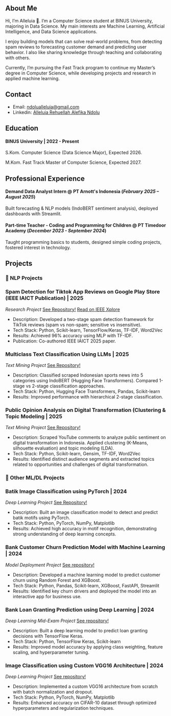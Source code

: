 ## About Me
Hi, I’m Alleluia 👋. I’m a Computer Science student at BINUS University, majoring in Data Science. My main interests are Machine Learning, Artificial Intelligence, and Data Science applications.

I enjoy building models that can solve real-world problems, from detecting spam reviews to forecasting customer demand and predicting user behavior. I also like sharing knowledge through teaching and collaborating with others.

Currently, I’m pursuing the Fast Track program to continue my Master’s degree in Computer Science, while developing projects and research in applied machine learning.

## Contact
- Email: ndolualleluia@gmail.com
- Linkedin: [Alleluia Rehuellah Alefika Ndolu](https://www.linkedin.com/in/alleluiandolu/)

## Education
#### BINUS University | 2022 - Present
S.Kom. Computer Science (Data Science Major), Expected 2026.

M.Kom. Fast Track Master of Computer Science, Expected 2027.


## Professional Experience
#### **Demand Data Analyst Intern @ PT Arnott's Indonesia (_February 2025 – August 2025_)**
Built forecasting & NLP models (IndoBERT sentiment analysis), deployed dashboards with Streamlit.

#### **Part-time Teacher - Coding and Programming for Children @ PT Timedoor Academy (_December 2023 - September 2024_)**
Taught programming basics to students, designed simple coding projects, fostered interest in technology.

## Projects
### 🔹 NLP Projects

### Spam Detection for Tiktok App Reviews on Google Play Store (IEEE IAICT Publication) | 2025 
_Research Project_
[ See Repository!](https://github.com/AlleluiaRA-Ndolu/Spam-Detection-for-Tiktok-App-Review-on-Google-Play-Store)
[Read on IEEE Xplore](https://ieeexplore.ieee.org/document/11101496)  

- Description: Developed a two-stage spam detection framework for TikTok reviews (spam vs non-spam; sensitive vs insensitive).
- Tech Stack: Python, Scikit-learn, TensorFlow/Keras, TF-IDF, Word2Vec
- Results: Achieved 96% accuracy using MLP with TF-IDF.
- Publication: Co-authored IEEE IAICT 2025 paper.

### Multiclass Text Classification Using LLMs | 2025 
_Text Mining Project_
[ See Repository!](https://github.com/AlleluiaRA-Ndolu/Multiclass-Text-Classification-Using-IndoBERT)

- Description: Classified scraped Indonesian sports news into 5 categories using IndoBERT (Hugging Face Transformers). Compared 1-stage vs 2-stage classification approaches.
- Tech Stack: Python, Hugging Face Transformers, Pandas, Scikit-learn
- Results: Improved performance with hierarchical 2-stage classification.

### Public Opinion Analysis on Digital Transformation (Clustering & Topic Modeling | 2025 
_Text Mining Project_
[ See Repository!](https://github.com/AlleluiaRA-Ndolu/Public-Opinion-Analysis-on-Digital-Transformation-Clustering-Topic-Modeling-)

- Description: Scraped YouTube comments to analyze public sentiment on digital transformation in Indonesia. Applied clustering (K-Means, silhouette evaluation) and topic modeling (LDA).
- Tech Stack: Python, Scikit-learn, Gensim, TF-IDF, Word2Vec
- Results: Identified distinct audience segments and extracted topics related to opportunities and challenges of digital transformation.

### 🔹 Other ML/DL Projects
### Batik Image Classification using PyTorch | 2024
_Deep Learning Project_
[ See Repository!](https://github.com/AlleluiaRA-Ndolu/Batik-Image-Classification)

- Description: Built an image classification model to detect and predict batik motifs using PyTorch.
- Tech Stack: Python, PyTorch, NumPy, Matplotlib
- Results: Achieved high accuracy in motif recognition, demonstrating strong understanding of deep learning concepts.
  
### Bank Customer Churn Prediction Model with Machine Learning | 2024
_Model Deployment Project_
[ See repository!](https://github.com/AlleluiaRA-Ndolu/Bank-Customer-Churn-Prediction)

- Description: Developed a machine learning model to predict customer churn using Random Forest and XGBoost.
- Tech Stack: Python, Pandas, Scikit-learn, XGBoost, FastAPI, Streamlit
- Results: Identified key churn drivers and deployed the model into an interactive app for business use.

### Bank Loan Granting Prediction using Deep Learning | 2024
_Deep Learning Mid-Exam Project_
[ See repository!](https://github.com/AlleluiaRA-Ndolu/Bank-Loan-Granting-Prediction-using-Deep-Learning)

- Description: Built a deep learning model to predict loan granting decisions with TensorFlow Keras.
- Tech Stack: Python, TensorFlow Keras, Scikit-learn
- Results: Improved model accuracy by applying class weighting, feature scaling, and hyperparameter tuning.

### Image Classification using Custom VGG16 Architecture | 2024
_Deep Learning Project_
[See repository!](https://github.com/AlleluiaRA-Ndolu/Custom-VGG16-Deep-Learning-Model-for-Image-Classification-Using-PyTorch)

- Description: Implemented a custom VGG16 architecture from scratch with batch normalization and dropout.
- Tech Stack: Python, PyTorch, NumPy, Matplotlib
- Results: Enhanced accuracy on CIFAR-10 dataset through optimized hyperparameters and regularization techniques.


